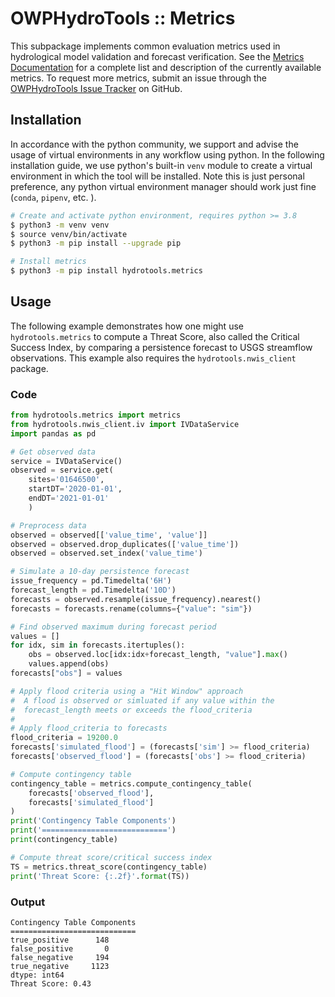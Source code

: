 # OWPHydroTools :: Metrics

This subpackage implements common evaluation metrics used in hydrological model validation and forecast verification. See the [Metrics Documentation](https://noaa-owp.github.io/hydrotools/hydrotools.metrics.html) for a complete list and description of the currently available metrics. To request more metrics, submit an issue through the [OWPHydroTools Issue Tracker](https://github.com/NOAA-OWP/hydrotools/issues) on GitHub.

## Installation

In accordance with the python community, we support and advise the usage of virtual
environments in any workflow using python. In the following installation guide, we
use python's built-in `venv` module to create a virtual environment in which the
tool will be installed. Note this is just personal preference, any python virtual
environment manager should work just fine (`conda`, `pipenv`, etc. ).

```bash
# Create and activate python environment, requires python >= 3.8
$ python3 -m venv venv
$ source venv/bin/activate
$ python3 -m pip install --upgrade pip

# Install metrics
$ python3 -m pip install hydrotools.metrics
```

## Usage

The following example demonstrates how one might use `hydrotools.metrics` to compute a Threat Score, also called the Critical Success Index, by comparing a persistence forecast to USGS streamflow observations. This example also requires the `hydrotools.nwis_client` package.

### Code
```python
from hydrotools.metrics import metrics
from hydrotools.nwis_client.iv import IVDataService
import pandas as pd

# Get observed data
service = IVDataService()
observed = service.get(
    sites='01646500',
    startDT='2020-01-01',
    endDT='2021-01-01'
    )

# Preprocess data
observed = observed[['value_time', 'value']]
observed = observed.drop_duplicates(['value_time'])
observed = observed.set_index('value_time')

# Simulate a 10-day persistence forecast
issue_frequency = pd.Timedelta('6H')
forecast_length = pd.Timedelta('10D')
forecasts = observed.resample(issue_frequency).nearest()
forecasts = forecasts.rename(columns={"value": "sim"})

# Find observed maximum during forecast period
values = []
for idx, sim in forecasts.itertuples():
    obs = observed.loc[idx:idx+forecast_length, "value"].max()
    values.append(obs)
forecasts["obs"] = values

# Apply flood criteria using a "Hit Window" approach
#  A flood is observed or simluated if any value within the
#  forecast_length meets or exceeds the flood_criteria
# 
# Apply flood_criteria to forecasts
flood_criteria = 19200.0
forecasts['simulated_flood'] = (forecasts['sim'] >= flood_criteria)
forecasts['observed_flood'] = (forecasts['obs'] >= flood_criteria)

# Compute contingency table
contingency_table = metrics.compute_contingency_table(
    forecasts['observed_flood'],
    forecasts['simulated_flood']
)
print('Contingency Table Components')
print('============================')
print(contingency_table)

# Compute threat score/critical success index
TS = metrics.threat_score(contingency_table)
print('Threat Score: {:.2f}'.format(TS))
```

### Output
```console
Contingency Table Components
============================
true_positive      148
false_positive       0
false_negative     194
true_negative     1123
dtype: int64
Threat Score: 0.43
```
